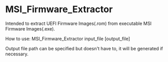 # MSI_Firmware_Extractor
Intended to extract UEFI Firmware Images(.rom) from executable MSI Firmware Images(.exe).

How to use:
MSI_Firmware_Extractor input_file [output_file]

Output file path can be specified but doesn't have to, it will be generated if necessary.
